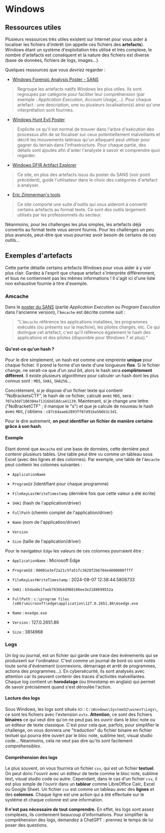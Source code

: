# Windows

## Ressources utiles

Plusieurs ressources très utiles existent sur Internet pour vous aider à localiser les fichiers d'intérêt (on appelle ces fichiers des **artefacts**). Windows étant un système d'exploitation très utilisé et très complexe, le nombre d'artefacts est conséquent et la nature des fichiers est diverse (base de données, fichiers de logs, images...).

Quelques ressources que vous *devriez* regarder : 

- [Windows Forensic Analysis Poster - SANS](https://cyber-ssct.com/SANS%20Digital%20Forensic%20Poster.pdf)

> Regroupe les artefacts natifs Windows les plus utiles. Ils sont regroupés par catégorie pour faciliter leur compréhension (par exemple : *Application Execution*, *Account Usage*,...). Pour chaque artefact : une description, une ou plusieurs localisation(s) ainsi qu'une interprétation sont fournies.

- [Windows Hunt Evil Poster](https://sansorg.egnyte.com/dl/ecbXmRX0QN)

> Explicite ce qu'il est normal de trouver dans l'arbre d'exécution des processus afin de se focaliser sur ceux potentiellement malveillants et décrit les mouvements latéraux qu'un attaquant peut utiliser pour gagner du terrain dans l'infrastructure.
> Pour chaque partie, des détails sont ajoutés afin d'aider l'analyste à savoir et comprendre quoi regarder.

- [Windows DFIR Artifact Explorer](https://windows-dfir-artifact-explorer.com/)

> Ce site, en plus des artefacts issus du poster du SANS (voir point précédent), guide l'utilisateur dans le choix des catégories d'artefact à analyser.

- [Eric Zimmerman's tools](https://ericzimmerman.github.io/#!index.md)

> Ce site comporte une suite d'outils qui vous aideront à convertir certains artefacts au format texte. Ce sont des outils largement utilisés par les professionnels du secteur.

Néanmoins, pour les challenges les plus simples, les artefacts déjà convertis au format texte vous seront fournis. Pour les challenges un peu plus avancés, peut-être que vous pourriez avoir besoin de certains de ces outils...

## Exemples d'artefacts

Cette partie détaille certains artefacts Windows pour vous aider à y voir plus clair. Gardez à l'esprit que chaque artefact s'interprète différemment, et tous ne contiennent pas les mêmes informations ! Il s'agit ici d'une liste non exhaustive fournie à titre d'exemple.

### Amcache

Dans le [poster du SANS](https://cyber-ssct.com/SANS%20Digital%20Forensic%20Poster.pdf) (partie *Application Execution* ou *Program Execution* dans l'ancienne version), l'`Amcache` est décrite comme suit : 

> "L'`Amcache` référence les applications installées, les programmes exécutés (ou présents sur la machine), les pilotes chargés, etc. Ce qui distingue cet artefact, c'est qu'il référence également le hash des applications et des pilotes (disponible pour Windows 7 et plus)."

#### Qu'est-ce qu'un hash ?

Pour le dire simplement, un hash est comme une empreinte **unique** pour chaque fichier. Il prend la forme d'un texte d'une longueure **fixe**. Si le fichier change, ne serait-ce que *d'un seul bit*, alors le hash sera **complètement différent**. Il existe plusieurs *algorithmes* pour calculer un hash dont les plus connus sont : `MD5`, `SHA1`, `SHA256`...

Concrètement, si je dispose d'un fichier texte qui contient "NoBracketsCTF", le hash de ce fichier, calculé avec `MD5`, sera : `707a3dd7180304e71316bd18dca41139`. Maintenant, si je change une lettre ("NoBracketCTF" ; il manque le "s") et que je calcule de nouveau le hash avec `MD5`,  j'obtiens : `c87c64aaeb2893ff87d91ba566b3c3d1`.

Pour le dire autrement, **on peut identifier un fichier de manière certaine grâce à son hash**.

#### Exemple

Étant donné que `Amcache` est une base de données, cette dernière peut contenir plusieurs tables. Une table peut être vu comme un tableau sous Excel (avec des lignes et des colonnes). Par exemple, une table de l'`Amcache` peut contenir les colonnes suivantes : 

- `ApplicationName`

- `ProgramId` (identifiant pour chaque programme)

- `FileKeyLastWriteTimestamp` (dernière fois que cette valeur a été écrite)

- `SHA1` (hash de l'application/driver)

- `FullPath` (chemin complet de l'application/driver)

- `Name` (nom de l'application/driver)

- `Version`

- `Size` (taille de l'application/driver)

Pour le navigateur `Edge` les valeurs de ces colonnes pourraient être : 

- `ApplicationName` : Microsoft Edge

- `ProgramId` : `00001e3ef2a21c5fa51fc3820f2b6704e4890000ffff`

- `FileKeyLastWriteTimestamp` : 2024-08-07 12:38:44.5808733

- `SHA1` : `b5daa0e1faeb7836b4d988186ee3e2188699552a`

- `FullPath` : `c:\program files (x86)\microsoft\edge\application\127.0.2651.86\msedge.exe`

- `Name` : `msedge.exe`

- `Version` : 127.0.2651.86

- `Size` : 3814968

### Logs

Un *log* ou journal, est un fichier qui garde une trace des événements qui se produisent sur l'ordinateur. C'est comme un journal de bord où sont notés toute sorte d'événement (connexions, démarrage et arrêt de programmes, actions des programmes...). En cybersécurité, ils sont analysés avec attention car ils peuvent contenir des traces d'activités malveillantes. Chaque log contient un **horodatage** (ou *timestamp* en anglais) qui permet de savoir précisément quand s'est déroulée l'action.

#### Lecture des logs

Sous Windows, les logs sont situés ici : `C:\Windows\System32\winevt\Logs\`, ce sont les fichiers avec l'extension `evtx`. **Attention**, ce sont des fichiers **binaires** ce qui veut dire qu'on ne peut pas les ouvrir dans le bloc note ou un éditeur de texte classique. C'est pour cela que, parfois, pour simplifier le challenge, on vous donnera une "traduction" du fichier binaire en fichier textuel qui pourra être ouvert par le bloc note, sublime text, visual studio code... Néanmoins, cela ne veut pas dire qu'ils sont facilement *compréhensibles*.

#### Compréhension des logs

Le plus souvent, on vous fournira un fichier `csv`, qui est un fichier **textuel**. On peut donc l'ouvrir avec un éditeur de texte comme le bloc note, sublime text, visual studio code ou autre. Cependant, dans le cas d'un fichier `csv`, il est plus simple de l'ouvrir dans un **tableur** comme LibreOffice Calc, Excel ou Google Sheet. Un fichier `csv` est comme un tableau avec des **lignes** et des **colonnes**. Chaque ligne est une action qui a été effectuée sur le système et chaque colonne est une information.

**Il n'est pas nécessaire de tout comprendre.** En effet, les logs sont assez complexes, ils contiennent beaucoup d'informations. Pour simplifier la compréhension des logs, demandez à ChatGPT : prennez le temps de lui poser des questions. 
